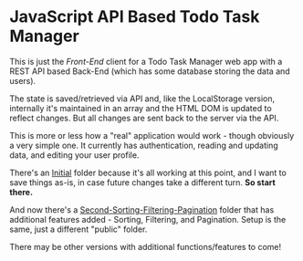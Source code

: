 # JavaScript API Based Todo Task Manager

This is just the _Front-End_ client for a Todo Task Manager web app with a REST API based Back-End (which has some database storing the data and users).

The state is saved/retrieved via API and, like the LocalStorage version, internally it's maintained in an array and the HTML DOM is updated to reflect changes. But all changes are sent back to the server via the API.

This is more or less how a "real" application would work - though obviously a very simple one. It currently has authentication, reading and updating data, and editing your user profile.

There's an [Initial](https://github.com/sansbacher/todo-task-manager/tree/master/API-Based/Initial) folder because it's all working at this point, and I want to save things as-is, in case future changes take a different turn. **So start there.**

And now there's a [Second-Sorting-Filtering-Pagination](https://github.com/sansbacher/todo-task-manager/tree/master/API-Based/Second-Sorting-Filtering-Pagination) folder that has additional features added - Sorting, Filtering, and Pagination. Setup is the same, just a different "public" folder.

There may be other versions with additional functions/features to come!
